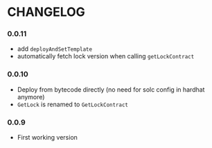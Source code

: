 # CHANGELOG

### 0.0.11

- add `deployAndSetTemplate`
- automatically fetch lock version when calling `getLockContract`

### 0.0.10

- Deploy from bytecode directly (no need for solc config in hardhat anymore)
- `GetLock` is renamed to `GetLockContract`

### 0.0.9

- First working version
